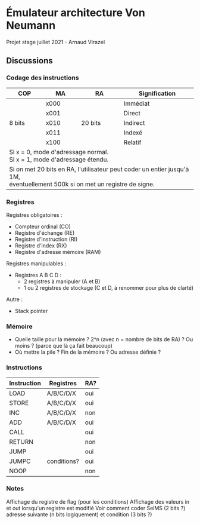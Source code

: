 # Émulateur architecture Von Neumann

Projet stage juillet 2021 - Arnaud Virazel

## Discussions

### Codage des instructions

<table>
  <thead>
    <tr>
      <th>COP</th>
      <th>MA</th>
      <th>RA</th>
      <th>Signification</th>
    </tr>
  </thead>
  <tbody>
    <tr>
      <td rowspan=5>8 bits</td> 
      <td>x000</td>
      <td rowspan=5>20 bits</td>
      <td>Immédiat</td>
    </tr>
    <tr>
      <td>x001</td>
      <td>Direct</td>
    </tr>
    <tr>
      <td>x010</td>
      <td>Indirect</td>
    </tr>
    <tr>
      <td>x011</td>
      <td>Indexé</td>
    </tr>
    <tr>
      <td>x100</td>
      <td>Relatif</td>
    </tr>
    <tr>
      <td colspan=4>Si x = 0, mode d'adressage normal.<br /> Si x = 1, mode d'adressage étendu.</td>
    </tr>
    <tr>
      <td colspan=4>Si on met 20 bits en RA, l'utilisateur peut coder un entier jusqu'à 1M,<br /> éventuellement 500k si on met un registre de signe.</td>
    </tr>
  </tbody>
</table>

### Registres

Registres obligatoires :

* Compteur ordinal (CO)
* Registre d'échange (RE)
* Registre d'instruction (RI)
* Registre d'index (RX)
* Registre d'adresse mémoire (RAM)

Registres manipulables :

* Registres A B C D : 
  * 2 registres à manipuler (A et B) 
  * 1 ou 2 registres de stockage (C et D, à renommer pour plus de clarté)

Autre :

* Stack pointer

### Mémoire

* Quelle taille pour la mémoire ? 2^n (avec n = nombre de bits de RA) ? Ou moins ? (parce que là ça fait beaucoup) 
* Où mettre la pile ? Fin de la mémoire ? Ou adresse définie ?

### Instructions

Instruction|Registres|RA?
--|--|--
LOAD|A/B/C/D/X|oui
STORE|A/B/C/D/X|oui
INC|A/B/C/D/X|non
ADD|A/B/C/D/X|oui
CALL||oui
RETURN||non
JUMP||oui
JUMPC|conditions?|oui
NOOP||non

### Notes

Affichage du registre de flag (pour les conditions)
Affichage des valeurs in et out lorsqu'un registre est modifié
Voir comment coder SelMS (2 bits ?) adresse suivante (n bits logiquement) et condition (3 bits ?)
